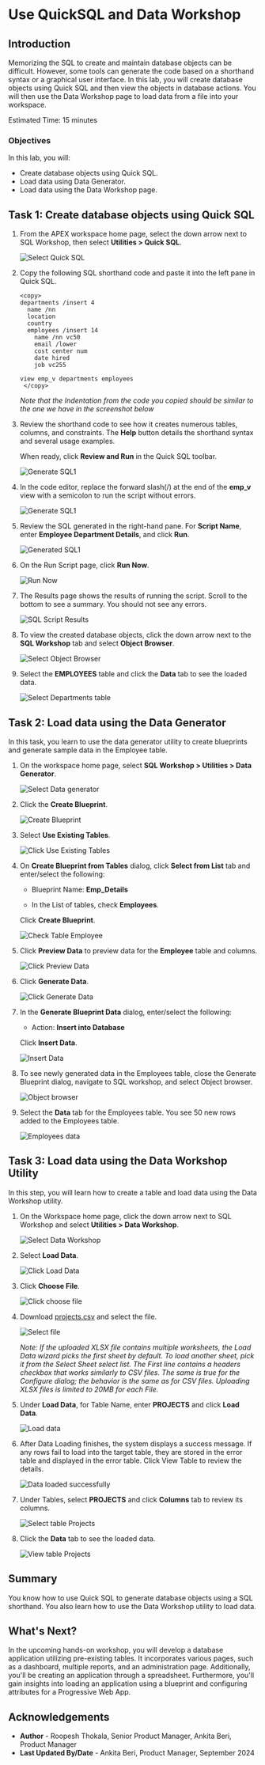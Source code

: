 # Use QuickSQL and Data Workshop

## Introduction

Memorizing the SQL to create and maintain database objects can be difficult. However, some tools can generate the code based on a shorthand syntax or a graphical user interface. In this lab, you will create database objects using Quick SQL and then view the objects in database actions. You will then use the Data Workshop page to load data from a file into your workspace.

Estimated Time: 15 minutes

### Objectives

In this lab, you will:

- Create database objects using Quick SQL.
- Load data using Data Generator.
- Load data using the Data Workshop page.

## Task 1: Create database objects using Quick SQL

1. From the APEX workspace home page, select the down arrow next to SQL Workshop, then select **Utilities > Quick SQL**.

    ![Select Quick SQL](images/navigate-to-quicksql1.png " ")

2. Copy the following SQL shorthand code and paste it into the left pane in Quick SQL.

    ```
    <copy>
    departments /insert 4
      name /nn
      location
      country
      employees /insert 14
        name /nn vc50
        email /lower
        cost center num
        date hired
        job vc255

    view emp_v departments employees
     </copy>
    ```

    *Note that the Indentation from the code you copied should be similar to the one we have in the screenshot below*

3. Review the shorthand code to see how it creates numerous tables, columns, and constraints. The **Help** button details the shorthand syntax and several usage examples.

    When ready, click **Review and Run** in the Quick SQL toolbar.

    ![Generate SQL1](./images/generate-sql1.png " ")

4. In the code editor, replace the forward slash(/) at the end of the **emp_v** view with a semicolon to run the script without errors.

    ![Generate SQL1](./images/bug.png " ")

5. Review the SQL generated in the right-hand pane. For **Script Name**, enter **Employee Department Details**, and click **Run**.

    ![Generated SQL1](images/save-sql-scripts1.png " ")

6. On the Run Script page, click **Run Now**.

    ![Run Now](images/run-now1.png " ")

7. The Results page shows the results of running the script. Scroll to the bottom to see a summary. You should not see any errors.

    ![SQL Script Results](images/results.png " ")

8. To view the created database objects, click the down arrow next to the **SQL Workshop** tab and select **Object Browser**.

    ![Select Object Browser](images/navigate-to-object-browser5.png " ")

9. Select the **EMPLOYEES** table and click the **Data** tab to see the loaded data.

    ![Select Departments table](images/select-departments-table.png " ")

## Task 2: Load data using the Data Generator

In this task, you learn to use the data generator utility to create blueprints and generate sample data in the Employee table.

1. On the workspace home page, select **SQL Workshop > Utilities > Data Generator**.

    ![Select Data generator](images/select-data-generator.png " ")

2. Click the **Create Blueprint**.

    ![Create Blueprint](images/create-blueprint.png " ")

3. Select **Use Existing Tables**.

    ![Click Use Existing Tables](images/use-existing-tables.png " ")

4. On **Create Blueprint from Tables** dialog, click **Select from List** tab and enter/select the following:

    - Blueprint Name: **Emp_Details**

    - In the List of tables, check **Employees**.

    Click **Create Blueprint**.

    ![Check Table Employee](images/check-table-employee.png " ")

5. Click **Preview Data** to preview data for the **Employee** table and columns.

    ![Click Preview Data](images/click-preview-data.png " ")

6. Click **Generate Data**.

    ![Click Generate Data](images/click-generate-data.png " ")

7. In the **Generate Blueprint Data** dialog, enter/select the following:

    - Action: **Insert into Database**

     Click **Insert Data**.

    ![Insert Data](images/insert-data.png " ")

8. To see newly generated data in the Employees table, close the Generate Blueprint dialog, navigate to SQL workshop, and select Object browser.

    ![Object browser](images/object-browser6.png " ")

9. Select the **Data** tab for the Employees table. You see 50 new rows added to the Employees table.

    ![Employees data](images/employees-data.png " ")

## Task 3: Load data using the Data Workshop Utility

In this step, you will learn how to create a table and load data using the Data Workshop utility.

1. On the Workspace home page, click the down arrow next to SQL Workshop and select **Utilities > Data Workshop**.

    ![Select Data Workshop](images/navigate-to-data-workshop1.png " ")

2. Select **Load Data**.

    ![Click Load Data](images/click-data-load1.png " ")

3. Click **Choose File**.

    ![Click choose file](images/choose-file-to-load1.png " ")

4. Download [projects.csv](files/projects.csv) and select the file.

    ![Select file](images/select-appropriate-file1.png " ")

    *Note: If the uploaded XLSX file contains multiple worksheets, the Load Data wizard picks the first sheet by default. To load another sheet, pick it from the Select Sheet select list. The First line contains a headers checkbox that works similarly to CSV files. The same is true for the Configure dialog; the behavior is the same as for CSV files. Uploading XLSX files is limited to 20MB for each File.*

5. Under **Load Data**, for Table Name, enter **PROJECTS** and click **Load Data**.

    ![Load data](images/load-data1.png " ")

6. After Data Loading finishes, the system displays a success message. If any rows fail to load into the target table, they are stored in the error table and displayed in the error table. Click View Table to review the details.

    ![Data loaded successfully](images/data-loaded-successfully.png " ")

7. Under Tables, select **PROJECTS** and click **Columns** tab to review its columns.

    ![Select table Projects](images/navigate-to-table1.png " ")

8. Click the **Data** tab to see the loaded data.

    ![View table Projects](images/view-projects-table-data1.png " ")

## Summary

You know how to use Quick SQL to generate database objects using a SQL shorthand. You also learn how to use the Data Workshop utility to load data.

## What's Next?

In the upcoming hands-on workshop, you will develop a database application utilizing pre-existing tables. It incorporates various pages, such as a dashboard, multiple reports, and an administration page. Additionally, you'll be creating an application through a spreadsheet. Furthermore, you'll gain insights into loading an application using a blueprint and configuring attributes for a Progressive Web App.

## Acknowledgements

- **Author** - Roopesh Thokala, Senior Product Manager, Ankita Beri, Product Manager
- **Last Updated By/Date** - Ankita Beri, Product Manager, September 2024
